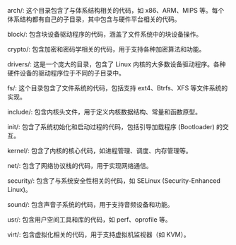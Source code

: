 arch/: 这个目录包含了与体系结构相关的代码，如 x86、ARM、MIPS 等。每个体系结构都有自己的子目录，其中包含与硬件平台相关的代码。

block/: 包含块设备驱动程序的代码，涵盖了文件系统中的块设备操作。

crypto/: 包含加密和密码学相关的代码，用于支持各种加密算法和功能。

drivers/: 这是一个庞大的目录，包含了 Linux 内核的大多数设备驱动程序。各种硬件设备的驱动程序位于不同的子目录中。

fs/: 这个目录包含了文件系统的代码，包括支持 ext4、Btrfs、XFS 等文件系统的实现。

include/: 包含内核头文件，用于定义内核数据结构、常量和函数原型。

init/: 包含了系统初始化和启动过程的代码，包括引导加载程序 (Bootloader) 的交互。

kernel/: 包含了内核的核心代码，如进程管理、调度、内存管理等。

net/: 包含了网络协议栈的代码，用于实现网络通信。

security/: 包含了与系统安全性相关的代码，如 SELinux (Security-Enhanced Linux)。

sound/: 包含声音子系统的代码，用于支持音频设备和功能。

usr/: 包含用户空间工具和库的代码，如 perf、oprofile 等。

virt/: 包含虚拟化相关的代码，用于支持虚拟机监视器（如 KVM）。